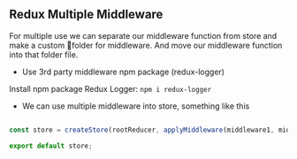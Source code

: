 ## Redux Multiple Middleware

For multiple use we can separate our middleware function from store and make a custom 📁folder for middleware. And move our middleware function into that folder file. 

* Use 3rd party middleware npm package (redux-logger)

Install npm package Redux Logger: `npm i redux-logger`

* We can use multiple middleware into store, something like this

```js

const store = createStore(rootReducer, applyMiddleware(middleware1, middleware2));

export default store;
```



